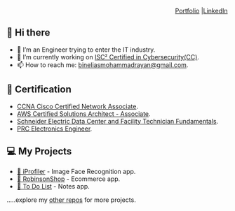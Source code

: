 
<div align="right">

[Portfolio](https://binelias.github.io/) |[LinkedIn](https://www.linkedin.com/in/mrbbe/)

</div>

## 👋 Hi there 

- 🌱 I’m an Engineer trying to enter the IT industry.
- 🔭 I’m currently working on [ISC² Certified in Cybersecurity(CC)](https://learn.isc2.org/d2l/le/lessons/9541/units/403431).
- 📫 How to reach me: bineliasmohammadrayan@gmail.com.

## 📃 Certification
- [CCNA Cisco Certified Network Associate](https://github.com/binelias/binelias.github.io/blob/main/assets/Certificates/Cisco%20Certified%20Network%20Associate%20certificate.pdf).
- [AWS Certified Solutions Architect - Associate](https://github.com/binelias/binelias.github.io/blob/main/assets/Certificates/AWS%20Certified%20Solutions%20Architect%20-%20Associate%20certificate.pdf/).
- [Schneider Electric Data Center and Facility Technician Fundamentals](https://github.com/binelias/binelias.github.io/blob/main/assets/Certificates/Schneider%20Electric%20Data%20Center%20and%20Facility%20Technician%20Fundamentals.pdf).
- [PRC Electronics Engineer](https://github.com/binelias/binelias.github.io/blob/main/assets/Certificates/PRC%20ID_ECE.jpeg).

## 💻 My Projects

- [👤 iProfiler](https://iprofiler-reacthooks.herokuapp.com/) - Image Face Recognition app.
- [🛒 RobinsonShop](https://github.com/binelias/RobinsonShop-DjangoRest) - Ecommerce app.
- [📝 To Do List](https://github.com/binelias/todolist_DjangoRest) - Notes app.

.....explore my [other repos](https://github.com/binelias?tab=repositories) for more projects.

<div align="center">

<!--
**binelias/binelias** is a ✨ _special_ ✨ repository because its `README.md` (this file) appears on your GitHub profile.

Here are some ideas to get you started:

- 🔭 I’m currently working on ...
- 🌱 I’m currently learning ...
- 👯 I’m looking to collaborate on ...
- 🤔 I’m looking for help with ...
- 💬 Ask me about ...
- 📫 How to reach me: ...
- 😄 Pronouns: ...
- ⚡ Fun fact: ...
-->

